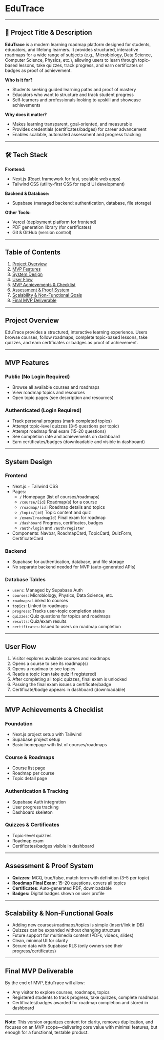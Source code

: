 # EduTrace

---

## 🔖 Project Title & Description

**EduTrace** is a modern learning roadmap platform designed for students, educators, and lifelong learners. It provides structured, interactive roadmaps for a wide range of subjects (e.g., Microbiology, Data Science, Computer Science, Physics, etc.), allowing users to learn through topic-based lessons, take quizzes, track progress, and earn certificates or badges as proof of achievement.

**Who is it for?**
- Students seeking guided learning paths and proof of mastery
- Educators who want to structure and track student progress
- Self-learners and professionals looking to upskill and showcase achievements

**Why does it matter?**
- Makes learning transparent, goal-oriented, and measurable
- Provides credentials (certificates/badges) for career advancement
- Enables scalable, automated assessment and progress tracking

---

## 🛠️ Tech Stack

**Frontend:**
- Next.js (React framework for fast, scalable web apps)
- Tailwind CSS (utility-first CSS for rapid UI development)

**Backend & Database:**
- Supabase (managed backend: authentication, database, file storage)

**Other Tools:**
- Vercel (deployment platform for frontend)
- PDF generation library (for certificates)
- Git & GitHub (version control)

---

## Table of Contents
1. [Project Overview](#project-overview)
2. [MVP Features](#mvp-features)
3. [System Design](#system-design)
4. [User Flow](#user-flow)
5. [MVP Achievements & Checklist](#mvp-achievements--checklist)
6. [Assessment & Proof System](#assessment--proof-system)
7. [Scalability & Non-Functional Goals](#scalability--non-functional-goals)
8. [Final MVP Deliverable](#final-mvp-deliverable)

---

## Project Overview

EduTrace provides a structured, interactive learning experience. Users browse courses, follow roadmaps, complete topic-based lessons, take quizzes, and earn certificates or badges as proof of achievement.

---

## MVP Features

### Public (No Login Required)
- Browse all available courses and roadmaps
- View roadmap topics and resources
- Open topic pages (see description and resources)

### Authenticated (Login Required)
- Track personal progress (mark completed topics)
- Attempt topic-level quizzes (3–5 questions per topic)
- Attempt roadmap final exam (15–20 questions)
- See completion rate and achievements on dashboard
- Earn certificates/badges (downloadable and visible in dashboard)

---

## System Design

### Frontend
- Next.js + Tailwind CSS
- Pages:
    - `/` Homepage (list of courses/roadmaps)
    - `/course/[id]` Roadmap(s) for a course
    - `/roadmap/[id]` Roadmap details and topics
    - `/topic/[id]` Topic content and quiz
    - `/exam/[roadmapId]` Final exam for roadmap
    - `/dashboard` Progress, certificates, badges
    - `/auth/login` and `/auth/register`
- Components: Navbar, RoadmapCard, TopicCard, QuizForm, CertificateCard

### Backend
- Supabase for authentication, database, and file storage
- No separate backend needed for MVP (auto-generated APIs)

### Database Tables
- `users`: Managed by Supabase Auth
- `courses`: Microbiology, Physics, Data Science, etc.
- `roadmaps`: Linked to courses
- `topics`: Linked to roadmaps
- `progress`: Tracks user-topic completion status
- `quizzes`: Quiz questions for topics and roadmaps
- `results`: Quiz/exam results
- `certificates`: Issued to users on roadmap completion

---

## User Flow

1. Visitor explores available courses and roadmaps
2. Opens a course to see its roadmap(s)
3. Opens a roadmap to see topics
4. Reads a topic (can take quiz if registered)
5. After completing all topic quizzes, final exam is unlocked
6. Passing the final exam issues a certificate/badge
7. Certificate/badge appears in dashboard (downloadable)

---

## MVP Achievements & Checklist

### Foundation
- Next.js project setup with Tailwind
- Supabase project setup
- Basic homepage with list of courses/roadmaps

### Course & Roadmaps
- Course list page
- Roadmap per course
- Topic detail page

### Authentication & Tracking
- Supabase Auth integration
- User progress tracking
- Dashboard skeleton

### Quizzes & Certificates
- Topic-level quizzes
- Roadmap exam
- Certificates/badges visible in dashboard

---

## Assessment & Proof System

- **Quizzes:** MCQ, true/false, match term with definition (3–5 per topic)
- **Roadmap Final Exam:** 15–20 questions, covers all topics
- **Certificates:** Auto-generated PDF, downloadable
- **Badges:** Digital badges shown on user profile

---

## Scalability & Non-Functional Goals

- Adding new courses/roadmaps/topics is simple (insert/link in DB)
- Quizzes can be expanded without changing structure
- Future support for multimedia content (PDFs, videos, slides)
- Clean, minimal UI for clarity
- Secure data with Supabase RLS (only owners see their progress/certificates)

---

## Final MVP Deliverable

By the end of MVP, EduTrace will allow:
- Any visitor to explore courses, roadmaps, topics
- Registered students to track progress, take quizzes, complete roadmaps
- Certificates/badges awarded for roadmap completion and stored in dashboard

---

**Note:** This version organizes content for clarity, removes duplication, and focuses on an MVP scope—delivering core value with minimal features, but enough for a functional, testable product.
